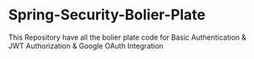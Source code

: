 # Spring-Security-Bolier-Plate
This Repository have all the bolier plate code for Basic Authentication &amp; JWT Authorization &amp; Google OAuth  Integration

